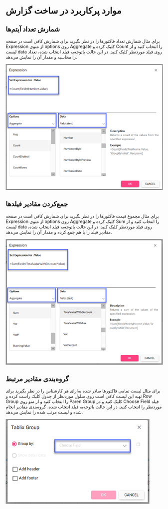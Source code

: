 # موارد پرکاربرد در ساخت گزارش

## شمارش تعداد آیتم‌ها

برای مثال شمارش تعداد فاکتورها را در نظر بگیرید برای شمارش کافی است در صفحه Expression از منوی options  روی Aggregate کلیک کرده و Count را انتخاب کنید و از لیست data  روی فیلد موردنظر کلیک کنید. در این حالت باتوجه‌به فیلد انتخاب شده، تعداد را محاسبه و مقدار آن را نمایش می‌دهد.

![](1.png)

## جمع‌کردن مقادیر فیلدها

برای مثال مجموع قیمت فاکتورها را در نظر بگیرید برای شمارش کافی است در صفحه Expression از منوی options  روی Aggregate کلیک کرده و Sum را انتخاب کنید و از لیست data  روی فیلد موردنظر کلیک کنید. در این حالت باتوجه‌به فیلد انتخاب شده، مقادیر فیلد را با هم جمع کرده و مقدار آن را نمایش می‌دهد.
 
![](2.png)

## گروه‌بندی مقادیر مرتبط

برای مثال لیست تمامی فاکتورها صادر شده به‌ازای هر کارشناس را در نظر بگیرید برای تهیه این لیست کافی است روی سلول موردنظر از جدول کلیک راست کرده و Row Group را انتخاب کنید و از منو روی  Paren Group کلیک کنید و در Choose Field  فیلد موردنظر را انتخاب کنید. در این حالت باتوجه‌به فیلد انتخاب شده، گروه‌بندی مقادیر انجام شده و لیست مرتب شده را نمایش می‌دهد.
 
![](3.png)